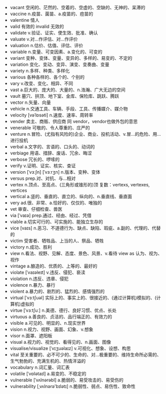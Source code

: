 - vacant 空闲的、茫然的、空着的、空虚的、空缺的、无神的、呆滞的
- vaccine n.疫苗、菌苗、a.疫苗的、痘苗的
- valentine 情人
- valid 有效的    invalid 无效的
- validate v.验证、证实、使生效、批准、确认
- valuate v.对...作评估、对...作评价
- valuation n.估价、估值、评估、评价
- variable n.变量、可变因素、a.变化的、可变的
- variant 变种、变体、变量、变异的、多样的、易变的、不定的
- variation 变化、变动、变异、演变、变奏曲、变量
- variety n.多样、种类、多样化
- various 各种各样的、各个的、个别的
- vary v.改变、变化、相异、不同
- vast a.巨大的、庞大的、大量的、n.浩瀚、广大无边的空间
- vault 墓穴、拱顶、地下室、金库、保险库、跳跃、腾跃
- vector n.矢量、向量
- vehicle n.交通工具、车辆、手段、工具、传播媒介、媒介物
- velocity [vəˈlɒsəti] n.速度、速率、周转率
- vender 卖主、商贩、供应商 同 vendor，vendor也做外包的意思
- venerable 可敬的、令人尊重的、庄严的
- venture n.冒险、(尤指有风险的)企业、商业、投机活动、v.冒...的危险、用...进行投机
- verbal a.文字的、言语的、口头的、动词的
- verbiage 用语、措辞、废话、冗余、晦涩
- verbose 冗长的、啰嗦的
- verify v.证明、证实、核实、查证
- version [ˈvɜːʃn] [ˈvɜːrʒn] n.版本、变种、变体
- versus prep.对、对抗、与...相对
- vertex n.顶点、至高点、(三角形或锥形的)顶 复数：vertexs, vertexes, vertices
- vertical a.竖的、垂直的、直立的、纵向的、n.垂直线、垂直面
- very ad.很、非常、a.恰好的、仅仅的、唯独的
- vet 审查、仔细检查、兽医
- via [ˈvaɪə] prep.通过、经由、经过、凭借
- viable a.切实可行的、可实施的、能独立生存的
- vice [vaɪs] n.恶习、不道德行为、缺点、缺陷、瑕疵、a.副的、代理的、代替的
- victim 受害者、牺牲品、上当的人、祭品、牺牲
- victory n.成功、胜利
- view n.看法、视野、见解、态度、景色、风景、v.看待 view as 认为、视为、视作
- vintage a.酿造的、优质的、上等的、最好的
- violate [ˈvaɪəleɪt] v.违反、侵犯、亵渎
- violation n.违反、违章、侵犯
- violence n.暴力、暴行
- violent a.暴力的、剧烈的、猛烈的、感情强烈的
- virtual [ˈvɜːtʃuəl] 实际上的、事实上的、很接近的、(通过计算机)模拟的、(计算机)虚拟的
- virtue [ˈvɜːtʃuː] n.美德、德行、良好习惯、优点、长处
- virtuous a.善良的、贞洁的、品行端正的、有效力的
- visible a.可见的、明显的、n.现实世界
- vision n.视力、视野、画面、幻象、v.想象
- visor n.面罩、遮阳板
- visual a.视力的、视觉的、看得见的、n.画面、图像
- visualise/visualize [ˈvɪʒuəlaɪz] v.可视化、想象、设想、构思
- vital 至关重要的、必不可少的、生命的、对…极重要的、维持生命所必需的、生气勃勃的、充满生机的、热情洋溢的
- vocabulary n.词汇量、词汇表
- volatile [ˈvɒlətaɪl] a.易变的、不稳定的
- vulnerable [ˈvʌlnərəbl] a.脆弱的、易受攻击的、易受伤的
- vulnerability [ˌvʌlnərə'bɪlətɪ] n.脆弱性、弱点、易伤性、致命性